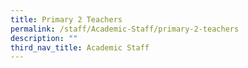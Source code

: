 ```yaml
---
title: Primary 2 Teachers
permalink: /staff/Academic-Staff/primary-2-teachers
description: ""
third_nav_title: Academic Staff
---
```


